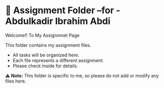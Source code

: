 # 📂 Assignment Folder –for - Abdulkadir Ibrahim Abdi

Welcome!! To My Assignmnet Page 

This folder contains my assignment files.  

- All tasks will be organized here.  
- Each file represents a different assignment.  
- Please check inside for details.  

⚠️ **Note:** This folder is specific to me, so please do not add or modify any files here.
